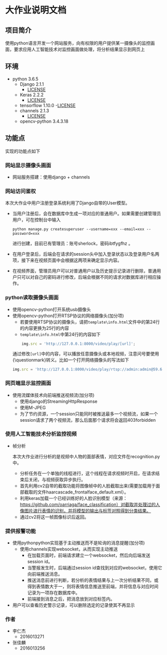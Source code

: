 # 大作业说明文档

## 项目简介
使用python语言开发一个网站服务，向有权限的用户提供某一摄像头的监控画面，要求应用人工智能技术对监控画面做处理，将分析结果显示到网页上

## 环境
* python 3.6.5
    - Django 2.1.1
        - [LICENSE](https://github.com/django/django/blob/master/LICENSE)
    - Keras 2.2.2
        - [LICENSE](https://github.com/keras-team/keras/blob/master/LICENSE)
    - tensorflow 1.10.0
        -[LICENSE](https://github.com/tensorflow/tensorflow/blob/master/LICENSE)
    - channels 2.1.3
        - [LICENSE](https://github.com/django/channels/blob/master/LICENSE)
    - opencv-python 3.4.3.18

## 功能点
实现的功能点如下
### 网站显示摄像头画面
* 网站服务搭建：使用django + channels
### 网站访问鉴权

本次大作业中用户注册登录系统利用了Django自带的User模型。

* 当用户注册后，会在数据库中生成一项对应的普通用户。如果需要创建管理员用户，可在控制台中输入

  ```
  python manage.py createsuperuser --username=xxx --email=xxx --password=xxx
  ```

  进行创建，目前已有管理员：账号sherlock，密码ibtfygfhz 。

* 在用户登录后，后端会在请求的session头中加入登录状态以及登录用户名两项，接下来在视频页面中会根据这两项来确定显示内容。
* 在视频界面，管理员用户可以对普通用户以及历史提示记录进行删除，普通用户只可以对自己的密码进行修改，后端会根据不同的请求对数据库进行相应操作。

### python读取摄像头画面

* 使用opencv-python打开系统usb摄像头
* 使用opencv-python打开RTSP协议的网络摄像头(加分项)
    - 若要使用RTSP协议的摄像头，请把`template\info.html`文件中的第24行的内容更换为25行的内容
    - `template\info.html`中第24行的内容如下
    ```JavaScript
        img.src = 'http://127.0.0.1:8000/video/play/[url]';
    ```
    通过修改`[url]`中的内容，可以播放任意摄像头或本地视频，注意问号要使用{\questionmark}转义。比如一个打开网络摄像头的写法如下
    ```JavaScript
    img.src = 'http://127.0.0.1:8000/video/play/rtsp://admin:admin@59.66.68.38:554/cam/realmonitor{\questionmark}channel=1&subtype=0';
    ```

### 网页端显示监控画面
* 使用流媒体技术向前端推送视频流(加分项)
    - 使用django的StreamingHttpResponse
    - 使用M-JPEG
    - 为了节约资源，一个session只能同时被推送最多一个视频流，如果一个session请求了两个视频流，那么后面那个请求将会返回403forbidden
### 使用人工智能技术分析监控视频

* 帧分析

  本次大作业进行分析的是视频中人物的面部表情，对应文件在recognition.py中。
  * 分析任务在一个单独的线程进行，这个线程在请求视频时开启，在请求结束后关闭，与视频获取异步执行。
  * 首先利用cv2自带的截取功能将图像帧中的人脸截取出来(需要加载用于面部截取的文件haarcascade_frontalface_default.xml）。
  * 利用keras加载一个已经训练好的人脸识别模型（来源：https://github.com/oarriaga/face_classification）对截取并处理过的人像图片进行表情的识别，并将模型的输出与标签对照得到分类结果。
  * 通过cv2将这一帧图像标识后返回。

### 提供报警功能
* 使用pythonpython实现基于主动推送而不是轮询的消息提醒(加分项)
    - 使用channels实现websocket，从而实现主动推送
        - 在加载页面时，前端请求建立一个websocket，然后向后端发送session id。
        - 当警报发生时，后端通过session id查找到对应的websocket，使用它向前端推送消息。
        - 推送消息前进行判断，若分析的表情结果与上一次分析结果不同，或得到表情数大于一，则将表情信息推送至前端，并将信息与对应时间记录为一项存在数据库中。
        - 前端接到消息之后，把消息放到对应标签内。
* 用户可以查看历史警示记录，可以删除选定的记录使其不再显示

### 作者
* 李仁杰
    - 2016013271
* 张佳麟
    - 2016013256
